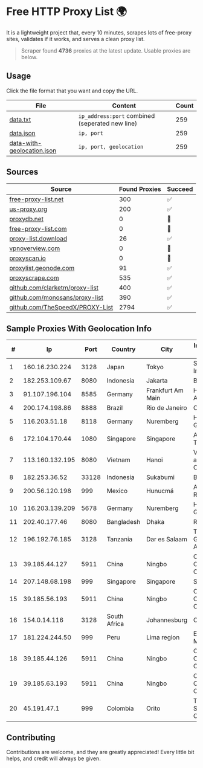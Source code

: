 
# Free HTTP Proxy List 🌍

It is a lightweight project that, every 10 minutes, scrapes lots of free-proxy sites, validates if it works, and serves a clean proxy list.


> Scraper found **4736** proxies at the latest update. Usable proxies are below.

## Usage

Click the file format that you want and copy the URL.


|File|Content|Count|
|----|-------|-----|
|[data.txt](https://raw.githubusercontent.com/themiralay/Proxy-List-World/master/data.txt)|`ip_address:port` combined (seperated new line)|259|
|[data.json](https://raw.githubusercontent.com/themiralay/Proxy-List-World/master/data.json)|`ip, port`|259|
|[data-with-geolocation.json](https://raw.githubusercontent.com/themiralay/Proxy-List-World/master/data-with-geolocation.json)|`ip, port, geolocation`|259|

## Sources

|Source|Found Proxies|Succeed|
|------|-------------|-------|
|[free-proxy-list.net](https://free-proxy-list.net)|300|✅|
|[us-proxy.org](https://www.us-proxy.org)|200|✅|
|[proxydb.net](http://proxydb.net)|0|🚫|
|[free-proxy-list.com](https://free-proxy-list.com/?page=&port=&type%5B%5D=http&type%5B%5D=https&up_time=0&search=Search)|0|🚫|
|[proxy-list.download](https://www.proxy-list.download/HTTP)|26|✅|
|[vpnoverview.com](https://vpnoverview.com/privacy/anonymous-browsing/free-proxy-servers)|0|🚫|
|[proxyscan.io](https://www.proxyscan.io)|0|🚫|
|[proxylist.geonode.com](https://proxylist.geonode.com/api/proxy-list?limit=300&page=1&sort_by=lastChecked&sort_type=desc&protocols=http,https)|91|✅|
|[proxyscrape.com](https://api.proxyscrape.com/v2/?request=displayproxies&protocol=http&timeout=10000&country=all&ssl=all&anonymity=all)|535|✅|
|[github.com/clarketm/proxy-list](https://raw.githubusercontent.com/clarketm/proxy-list/master/proxy-list-raw.txt)|400|✅|
|[github.com/monosans/proxy-list](https://raw.githubusercontent.com/monosans/proxy-list/main/proxies/http.txt)|390|✅|
|[github.com/TheSpeedX/PROXY-List](https://raw.githubusercontent.com/TheSpeedX/PROXY-List/master/http.txt)|2794|✅|


## Sample Proxies With Geolocation Info

|#|Ip|Port|Country|City|Internet Service Provider|
|-|--|----|-------|----|-------------------------|
|1|160.16.230.224|3128|Japan|Tokyo|SAKURA Internet Inc.|
|2|182.253.109.67|8080|Indonesia|Jakarta|Biznet Metronet|
|3|91.107.196.104|8585|Germany|Frankfurt Am Main|Hetzner Online AG|
|4|200.174.198.86|8888|Brazil|Rio de Janeiro|Claro S.A|
|5|116.203.51.18|8118|Germany|Nuremberg|Hetzner Online GmbH|
|6|172.104.170.44|1080|Singapore|Singapore|Akamai Technologies|
|7|113.160.132.195|8080|Vietnam|Hanoi|VietNam Post and Telecom Corporation|
|8|182.253.36.52|33128|Indonesia|Sukabumi|BIZNET|
|9|200.56.120.198|999|Mexico|Hunucmá|Alestra, S. de R.L. de C.V.|
|10|116.203.139.209|5678|Germany|Nuremberg|Hetzner Online GmbH|
|11|202.40.177.46|8080|Bangladesh|Dhaka|Ranks ITT|
|12|196.192.76.185|3128|Tanzania|Dar es Salaam|Tanzania e-Government Agency|
|13|39.185.44.127|5911|China|Ningbo|China Mobile Communications Corporation|
|14|207.148.68.198|999|Singapore|Singapore|SGP VULTR|
|15|39.185.56.193|5911|China|Ningbo|China Mobile Communications Corporation|
|16|154.0.14.116|3128|South Africa|Johannesburg|Cisp IP3|
|17|181.224.244.50|999|Peru|Lima region|Econocable Media SAC|
|18|39.185.44.126|5911|China|Ningbo|China Mobile Communications Corporation|
|19|39.185.63.193|5911|China|Ningbo|China Mobile Communications Corporation|
|20|45.191.47.1|999|Colombia|Orito|TV AZTECA SUCURSAL COLOMBIA|



## Contributing

Contributions are welcome, and they are greatly appreciated! Every
little bit helps, and credit will always be given.

